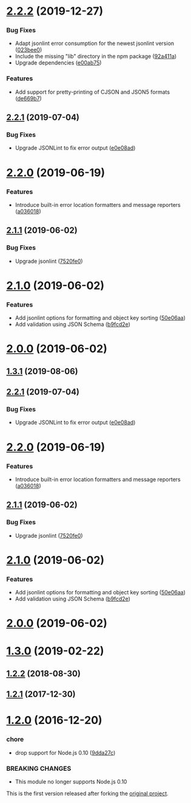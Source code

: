 # [2.2.2](https://github.com/prantlf/gulp-jsonlint/compare/v2.2.1...v2.2.2) (2019-12-27)

### Bug Fixes

* Adapt jsonlint error consumption for the newest jsonlint version ([023bee0](https://github.com/prantlf/gulp-jsonlint/commit/023bee0e637154e614aaaaa59ea5ea84751d2687))
* Include the missing "lib" directory in the npm package ([92a411a](https://github.com/prantlf/gulp-jsonlint/commit/92a411a209ac7d4d02d0164f74a127da261fde79))
* Upgrade dependencies ([e00ab75](https://github.com/prantlf/gulp-jsonlint/commit/e00ab75758f2fb4215881c62828709851e841a11))

### Features

* Add support for pretty-printing of CJSON and JSON5 formats ([de669b7](https://github.com/prantlf/gulp-jsonlint/commit/de669b767df28fe32c9789edfcf6d70e1ff0e05d))

## [2.2.1](https://github.com/prantlf/gulp-jsonlint/compare/v2.2.0...v2.2.1) (2019-07-04)

### Bug Fixes

* Upgrade JSONLint to fix error output ([e0e08ad](https://github.com/prantlf/gulp-jsonlint/commit/e0e08ad8153c0e33f2dab05f7da263a5ede60ba0))

# [2.2.0](https://github.com/prantlf/gulp-jsonlint/compare/v2.1.1...v2.2.0) (2019-06-19)

### Features

* Introduce built-in error location formatters and message reporters ([a036018](https://github.com/prantlf/gulp-jsonlint/commit/a036018354d5f1d2793e07ea10f2cb6061c59edd))

## [2.1.1](https://github.com/prantlf/gulp-jsonlint/compare/v2.1.0...v2.1.1) (2019-06-02)

### Bug Fixes

* Upgrade jsonlint ([7520fe0](https://github.com/prantlf/gulp-jsonlint/commit/7520fe0c76aad2b698115e4f81ae01330cd879bb))

# [2.1.0](https://github.com/prantlf/gulp-jsonlint/compare/v2.0.0...v2.1.0) (2019-06-02)

### Features

* Add jsonlint options for formatting and object key sorting ([50e06aa](https://github.com/prantlf/gulp-jsonlint/commit/50e06aa4633f7f216a5199c01eb228cdc831da63))
* Add validation using JSON Schema ([b9fcd2e](https://github.com/prantlf/gulp-jsonlint/commit/b9fcd2edd6b1a8e34c8998efb625b4eb17baf76d))

# [2.0.0](https://github.com/prantlf/gulp-jsonlint/compare/v1.3.0...v2.0.0) (2019-06-02)

## [1.3.1](https://github.com/prantlf/gulp-jsonlint/compare/v2.2.1...v1.3.1) (2019-08-06)

## [2.2.1](https://github.com/prantlf/gulp-jsonlint/compare/v2.2.0...v2.2.1) (2019-07-04)

### Bug Fixes

* Upgrade JSONLint to fix error output ([e0e08ad](https://github.com/prantlf/gulp-jsonlint/commit/e0e08ad8153c0e33f2dab05f7da263a5ede60ba0))

# [2.2.0](https://github.com/prantlf/gulp-jsonlint/compare/v2.1.1...v2.2.0) (2019-06-19)

### Features

* Introduce built-in error location formatters and message reporters ([a036018](https://github.com/prantlf/gulp-jsonlint/commit/a036018354d5f1d2793e07ea10f2cb6061c59edd))

## [2.1.1](https://github.com/prantlf/gulp-jsonlint/compare/v2.1.0...v2.1.1) (2019-06-02)

### Bug Fixes

* Upgrade jsonlint ([7520fe0](https://github.com/prantlf/gulp-jsonlint/commit/7520fe0c76aad2b698115e4f81ae01330cd879bb))

# [2.1.0](https://github.com/prantlf/gulp-jsonlint/compare/v2.0.0...v2.1.0) (2019-06-02)

### Features

* Add jsonlint options for formatting and object key sorting ([50e06aa](https://github.com/prantlf/gulp-jsonlint/commit/50e06aa4633f7f216a5199c01eb228cdc831da63))
* Add validation using JSON Schema ([b9fcd2e](https://github.com/prantlf/gulp-jsonlint/commit/b9fcd2edd6b1a8e34c8998efb625b4eb17baf76d))

# [2.0.0](https://github.com/prantlf/gulp-jsonlint/compare/v1.3.0...v2.0.0) (2019-06-02)

# [1.3.0](https://github.com/prantlf/gulp-jsonlint/compare/v1.2.2...v1.3.0) (2019-02-22)

## [1.2.2](https://github.com/prantlf/gulp-jsonlint/compare/v1.2.1...v1.2.2) (2018-08-30)

## [1.2.1](https://github.com/prantlf/gulp-jsonlint/compare/v1.2.0...v1.2.1) (2017-12-30)

# [1.2.0](https://github.com/prantlf/gulp-jsonlint/compare/v1.1.2...v1.2.0) (2016-12-20)

### chore

* drop support for Node.js 0.10 ([9dda27c](https://github.com/prantlf/gulp-jsonlint/commit/9dda27cbd5c6af11395bd3e14326cbb8a300b5e2))

### BREAKING CHANGES

* This module no longer supports Node.js 0.10

This is the first version released after forking the [original project](https://github.com/rogeriopvl/gulp-jsonlint).
